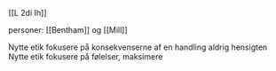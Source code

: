 [[L 2di Ih]]

personer:
[[Bentham]] og [[Mill]]

Nytte etik fokusere på konsekvenserne af en handling aldrig hensigten
Nytte etik fokusere på følelser, maksimere  